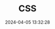 ﻿---
title: CSS
categories:
- Front end
- HTML_CSS_JS_JQuery
tags:
- Front end
date: 2024-04-05 13:32:28
---

